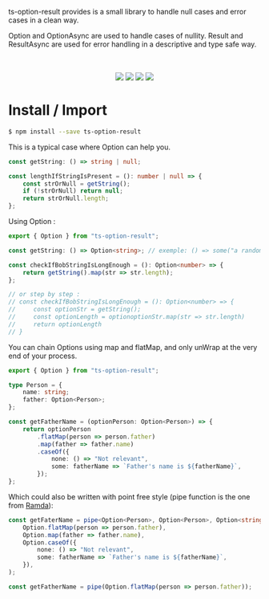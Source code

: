 ts-option-result provides is a small library to handle null cases and error cases in a clean way.

Option and OptionAsync are used to handle cases of nullity.
Result and ResultAsync are used for error handling in a descriptive and type safe way.

<p align="center">
    <i></i>
    <br>
    <br>
    <img src="https://github.com/jeromebu/ts-option-result/workflows/ci/badge.svg?branch=main">
    <img src="https://img.shields.io/bundlephobia/minzip/ts-option-result">
    <img src="https://img.shields.io/npm/dw/ts-option-result">
    <img src="https://img.shields.io/npm/l/ts-option-result">
</p>

# Install / Import

```bash
$ npm install --save ts-option-result
```

This is a typical case where Option can help you.

```typescript
const getString: () => string | null;

const lengthIfStringIsPresent = (): number | null => {
    const strOrNull = getString();
    if (!strOrNull) return null;
    return strOrNull.length;
};
```

Using Option :

```typescript
export { Option } from "ts-option-result";

const getString: () => Option<string>; // exemple: () => some("a random string")

const checkIfBobStringIsLongEnough = (): Option<number> => {
    return getString().map(str => str.length);
};

// or step by step :
// const checkIfBobStringIsLongEnough = (): Option<number> => {
//     const optionStr = getString();
//     const optionLength = optionoptionStr.map(str => str.length)
//     return optionLength
// }
```

You can chain Options using map and flatMap, and only unWrap at the very end of your process.

```typescript
export { Option } from "ts-option-result";

type Person = {
    name: string;
    father: Option<Person>;
};

const getFatherName = (optionPerson: Option<Person>) => {
    return optionPerson
        .flatMap(person => person.father)
        .map(father => father.name)
        .caseOf({
            none: () => "Not relevant",
            some: fatherName => `Father's name is ${fatherName}`,
        });
};
```

Which could also be written with point free style (pipe function is the one from [Ramda](https://ramdajs.com/docs/#pipe)):

```typescript
const getFaterName = pipe<Option<Person>, Option<Person>, Option<string>, string>(
    Option.flatMap(person => person.father),
    Option.map(father => father.name),
    Option.caseOf({
        none: () => "Not relevant",
        some: fatherName => `Father's name is ${fatherName}`,
    }),
);

const getFatherName = pipe(Option.flatMap(person => person.father));
```
